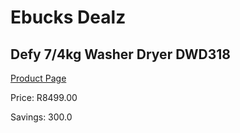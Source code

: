 
# Ebucks Dealz
## Defy 7/4kg Washer Dryer DWD318
[Product Page](https://www.ebucks.com/web/shop/productSelected.do?prodId=973433496&catId=704981826)

Price: R8499.00

Savings: 300.0


	